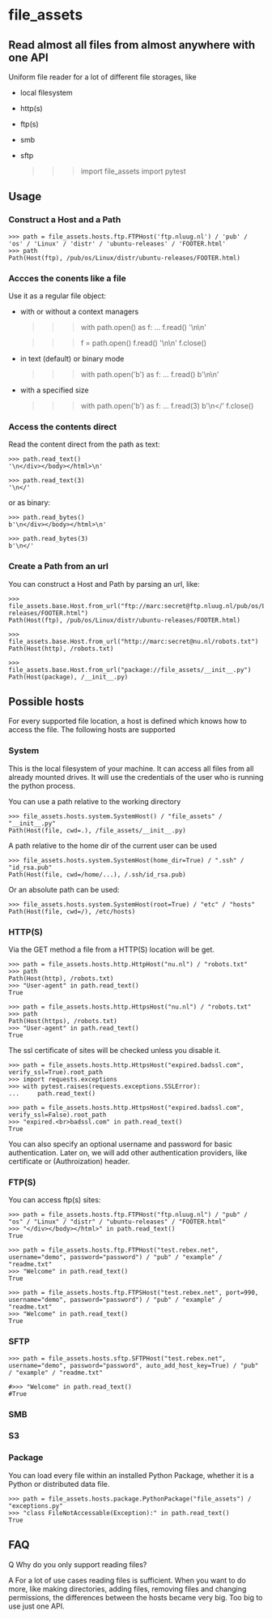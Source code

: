 # file_assets

## Read almost all files from almost anywhere with one API

Uniform file reader for a lot of different file storages, like

- local filesystem
- http(s)
- ftp(s)
- smb
- sftp


    >>> import file_assets
    >>> import pytest

## Usage


### Construct a Host and a Path

    >>> path = file_assets.hosts.ftp.FTPHost('ftp.nluug.nl') / 'pub' / 'os' / 'Linux' / 'distr' / 'ubuntu-releases' / 'FOOTER.html'
    >>> path
    Path(Host(ftp), /pub/os/Linux/distr/ubuntu-releases/FOOTER.html)

### Accces the conents like a file

Use it as a regular file object:

- with or without a context managers

    >>> with path.open() as f:
    ...     f.read()
    '\n</div></body></html>\n'

    >>> f = path.open()
    >>> f.read()
    '\n</div></body></html>\n'
    >>> f.close()

- in text (default) or binary mode

    >>> with path.open('b') as f:
    ...     f.read()
    b'\n</div></body></html>\n'

- with a specified size

    >>> with path.open('b') as f:
    ...     f.read(3)
    b'\n</'
    >>> f.close()

### Access the contents direct

Read the content direct from the path as text:

    >>> path.read_text()
    '\n</div></body></html>\n'

    >>> path.read_text(3)
    '\n</'

or as binary:

    >>> path.read_bytes()
    b'\n</div></body></html>\n'

    >>> path.read_bytes(3)
    b'\n</'

### Create a Path from an url

You can construct a Host and Path by parsing an url, like:

    >>> file_assets.base.Host.from_url("ftp://marc:secret@ftp.nluug.nl/pub/os/Linux/distr/ubuntu-releases/FOOTER.html")
    Path(Host(ftp), /pub/os/Linux/distr/ubuntu-releases/FOOTER.html)

    >>> file_assets.base.Host.from_url("http://marc:secret@nu.nl/robots.txt")
    Path(Host(http), /robots.txt)

    >>> file_assets.base.Host.from_url("package://file_assets/__init__.py")
    Path(Host(package), /__init__.py)

## Possible hosts

For every supported file location, a host is defined which knows how to access the file. The following
hosts are supported

### System

This is the local filesystem of your machine. It can access all files from all already mounted drives.
It will use the credentials of the user who is running the python process.

You can use a path relative to the working directory

    >>> file_assets.hosts.system.SystemHost() / "file_assets" / "__init__.py"
    Path(Host(file, cwd=.), /file_assets/__init__.py)

A path relative to the home dir of the current user can be used

    >>> file_assets.hosts.system.SystemHost(home_dir=True) / ".ssh" / "id_rsa.pub"
    Path(Host(file, cwd=/home/...), /.ssh/id_rsa.pub)

Or an absolute path can be used:

    >>> file_assets.hosts.system.SystemHost(root=True) / "etc" / "hosts"
    Path(Host(file, cwd=/), /etc/hosts)


### HTTP(S)

Via the GET method a file from a HTTP(S) location will be get.

    >>> path = file_assets.hosts.http.HttpHost("nu.nl") / "robots.txt"
    >>> path
    Path(Host(http), /robots.txt)
    >>> "User-agent" in path.read_text()
    True

    >>> path = file_assets.hosts.http.HttpsHost("nu.nl") / "robots.txt"
    >>> path
    Path(Host(https), /robots.txt)
    >>> "User-agent" in path.read_text()
    True

The ssl certificate of sites will be checked unless you disable it.

    >>> path = file_assets.hosts.http.HttpsHost("expired.badssl.com", verify_ssl=True).root_path
    >>> import requests.exceptions
    >>> with pytest.raises(requests.exceptions.SSLError):
    ...     path.read_text()

    >>> path = file_assets.hosts.http.HttpsHost("expired.badssl.com", verify_ssl=False).root_path
    >>> "expired.<br>badssl.com" in path.read_text()
    True

You can also specify an optional username and password for basic authentication.
Later on, we will add other authentication providers, like certificate or (Authroization) header.


### FTP(S)

You can access ftp(s) sites:

    >>> path = file_assets.hosts.ftp.FTPHost("ftp.nluug.nl") / "pub" / "os" / "Linux" / "distr" / "ubuntu-releases" / "FOOTER.html"
    >>> "</div></body></html>" in path.read_text()
    True

    >>> path = file_assets.hosts.ftp.FTPHost("test.rebex.net", username="demo", password="password") / "pub" / "example" / "readme.txt"
    >>> "Welcome" in path.read_text()
    True

    >>> path = file_assets.hosts.ftp.FTPSHost("test.rebex.net", port=990, username="demo", password="password") / "pub" / "example" / "readme.txt"
    >>> "Welcome" in path.read_text()
    True


### SFTP

    >>> path = file_assets.hosts.sftp.SFTPHost("test.rebex.net", username="demo", password="password", auto_add_host_key=True) / "pub" / "example" / "readme.txt"

    #>>> "Welcome" in path.read_text()
    #True


### SMB

### S3

### Package

You can load every file within an installed Python Package, whether it is a Python or distributed data file.

    >>> path = file_assets.hosts.package.PythonPackage("file_assets") / "exceptions.py"
    >>> "class FileNotAccessable(Exception):" in path.read_text()
    True



## FAQ

Q Why do you only support reading files?

A For a lot of use cases reading files is sufficient. When you want to do more, like making directories, adding files,
removing files and changing permissions, the differences between the hosts became very big. Too big to use just
one API.
